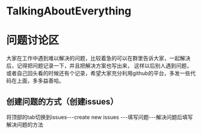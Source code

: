 # TalkingAboutEverything

# 问题讨论区
大家在工作中遇到难以解决的问题，比较着急的可以在群里告诉大家，一起解决后，记得把问题记录一下，并且把解决方案也写出来，
这样以后别人遇到问题，或者自己回头看的时候还有个记录，希望大家充分利用github的平台，多发一些代码在上面，多多益善哈。

## 创建问题的方式（创建issues）
 将顶部的tab切换到issues---create new issues ---填写问题---解决问题后填写解决问题的方法
